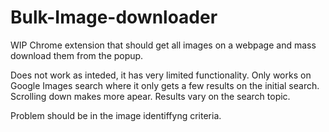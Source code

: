 # Bulk-Image-downloader

WIP
Chrome extension that should get all images on a webpage and mass download them from the popup.

Does not work as inteded, it has very limited functionality.
Only works on Google Images search where it only gets a few results on the initial search.
Scrolling down makes more apear. Results vary on the search topic.

Problem should be in the image identiffyng criteria. 
